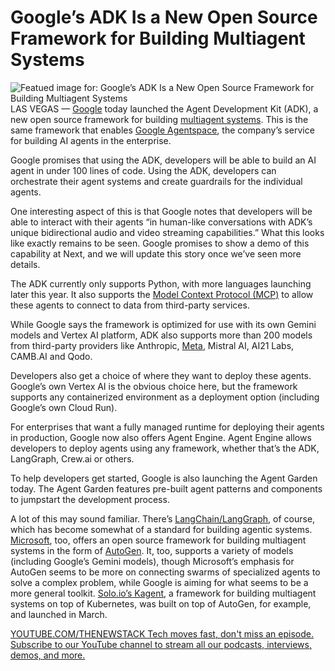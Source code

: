 # Google’s ADK Is a New Open Source Framework for Building Multiagent Systems
![Featued image for: Google’s ADK Is a New Open Source Framework for Building Multiagent Systems](https://cdn.thenewstack.io/media/2025/04/95ee701a-img_0679-1024x768.jpg)
LAS VEGAS — [Google](https://cloud.google.com/?utm_content=inline+mention) today launched the Agent Development Kit (ADK), a new open source framework for building [multiagent systems](https://thenewstack.io/building-autonomous-systems-in-python-with-agentic-workflows/). This is the same framework that enables [Google Agentspace](https://cloud.google.com/products/agentspace), the company’s service for building AI agents in the enterprise.

Google promises that using the ADK, developers will be able to build an AI agent in under 100 lines of code. Using the ADK, developers can orchestrate their agent systems and create guardrails for the individual agents.

One interesting aspect of this is that Google notes that developers will be able to interact with their agents “in human-like conversations with ADK’s unique bidirectional audio and video streaming capabilities.” What this looks like exactly remains to be seen. Google promises to show a demo of this capability at Next, and we will update this story once we’ve seen more details.

The ADK currently only supports Python, with more languages launching later this year. It also supports the [Model Context Protocol (MCP)](https://modelcontextprotocol.io/introduction) to allow these agents to connect to data from third-party services.

While Google says the framework is optimized for use with its own Gemini models and Vertex AI platform, ADK also supports more than 200 models from third-party providers like Anthropic, [Meta](https://about.meta.com/?utm_content=inline+mention), Mistral AI, AI21 Labs, CAMB.AI and Qodo.

Developers also get a choice of where they want to deploy these agents. Google’s own Vertex AI is the obvious choice here, but the framework supports any containerized environment as a deployment option (including Google’s own Cloud Run).

For enterprises that want a fully managed runtime for deploying their agents in production, Google now also offers Agent Engine. Agent Engine allows developers to deploy agents using any framework, whether that’s the ADK, LangGraph, Crew.ai or others.

To help developers get started, Google is also launching the Agent Garden today. The Agent Garden features pre-built agent patterns and components to jumpstart the development process.

A lot of this may sound familiar. There’s [LangChain/LangGraph](https://www.langchain.com/), of course, which has become somewhat of a standard for building agentic systems. [Microsoft](https://news.microsoft.com/?utm_content=inline+mention), too, offers an open source framework for building multiagent systems in the form of [AutoGen](https://microsoft.github.io/autogen/stable/user-guide/core-user-guide/core-concepts/agent-and-multi-agent-application.html). It, too, supports a variety of models (including Google’s Gemini models), though Microsoft’s emphasis for AutoGen seems to be more on connecting swarms of specialized agents to solve a complex problem, while Google is aiming for what seems to be a more general toolkit. [Solo.io’s](https://solo.io?utm_content=inline+mention)[ Kagent](https://thenewstack.io/meet-kagent-open-source-framework-for-ai-agents-in-kubernetes/), a framework for building multiagent systems on top of Kubernetes, was built on top of AutoGen, for example, and launched in March.

[
YOUTUBE.COM/THENEWSTACK
Tech moves fast, don't miss an episode. Subscribe to our YouTube
channel to stream all our podcasts, interviews, demos, and more.
](https://youtube.com/thenewstack?sub_confirmation=1)